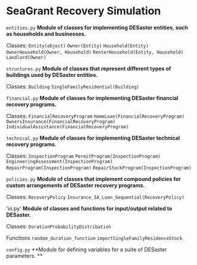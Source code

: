 # SeaGrant Recovery Simulation

`entities.py` **Module of classes for implementing DESaster entities, such as households and businesses.**

Classes:
`Entity(object)`
`Owner(Entity)`
`Household(Entity)`
`OwnerHousehold(Owner, Household)`
`RenterHousehold(Entity, Household)`
`Landlord(Owner)`

`structures.py` **Module of classes that represent different types of buildings used by DESaster entities.**

Classes:
`Building`
`SingleFamilyResidential(Building)`

`financial.py` **Module of classes for implementing DESaster financial recovery programs.**

Classes:
`FinancialRecoveryProgram`
`HomeLoan(FinancialRecoveryProgram)`
`OwnersInsurance(FinancialRecoveryProgram)`
`IndividualAssistance(FinancialRecoveryProgram)` 

`technical.py` **Module of classes for implementing DESaster technical recovery programs.**

Classes:
`InspectionProgram`
`PermitProgram(InspectionProgram)`
`EngineeringAssessment(InspectionProgram)`
`RepairProgram(InspectionProgram)`
`RepairStockProgram(InspectionProgram)`

`policies.py` **Module of classes that implement compound policies for custom arrangements of DESaster recovery programs.**

Classes:
`RecoveryPolicy`
`Insurance_IA_Loan_Sequential(RecoveryPolicy)`

'io.py' **Module of classes and functions for input/output related to DESaster.**

Classes:
`DurationProbabilityDistribution`

Functions
`random_duration_function`
`importSingleFamilyResidenceStock` 

`config.py` **Module for defining variables for a suite of DESaster parameters. **


